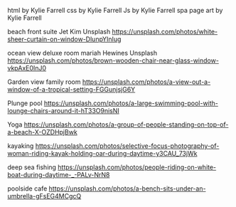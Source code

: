 html by Kylie Farrell
css by Kylie Farrell
Js by Kylie Farrell
spa page art by Kylie Farrell

beach front suite Jet Kim Unsplash
https://unsplash.com/photos/white-sheer-curtain-on-window-DlunpYInIug

ocean view deluxe room mariah Hewines Unsplash
https://unsplash.com/photos/brown-wooden-chair-near-glass-window-vkpAxE0InJ0 

Garden view family room
https://unsplash.com/photos/a-view-out-a-window-of-a-tropical-setting-FGGunjsjG6Y

Plunge pool
https://unsplash.com/photos/a-large-swimming-pool-with-lounge-chairs-around-it-hT33O9nisNI 

Yoga 
https://unsplash.com/photos/a-group-of-people-standing-on-top-of-a-beach-X-OZDHpjBwk

kayaking
https://unsplash.com/photos/selective-focus-photography-of-woman-riding-kayak-holding-oar-during-daytime-y3CAU_73jWk

deep sea fishing
https://unsplash.com/photos/people-riding-on-white-boat-during-daytime-_-PALv-NrN8

poolside cafe
https://unsplash.com/photos/a-bench-sits-under-an-umbrella-gFsEG4MCgcQ 
